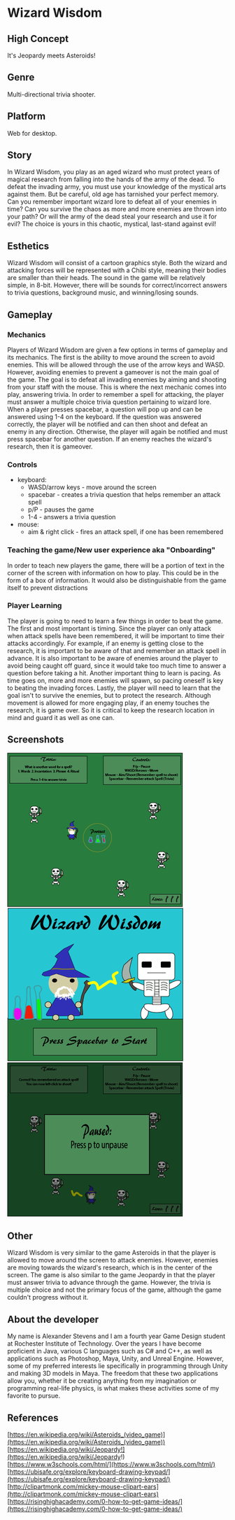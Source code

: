 # Wizard Wisdom

## High Concept
It's Jeopardy meets Asteroids!

## Genre
Multi-directional trivia shooter.

## Platform
Web for desktop.

## Story
In Wizard Wisdom, you play as an aged wizard who must protect years of magical research from falling into the hands of the army of the dead. To defeat the invading army, you must use your knowledge of the mystical arts against them. But be careful, old age has tarnished your perfect memory. Can you remember important wizard lore to defeat all of your enemies in time? Can you survive the chaos as more and more enemies are thrown into your path? Or will the army of the dead steal your research and use it for evil? The choice is yours in this chaotic, mystical, last-stand against evil!

## Esthetics
Wizard Wisdom will consist of a cartoon graphics style. Both the wizard and attacking forces will be represented with a Chibi style, meaning their bodies are smaller than their heads. The sound in the game will be relatively simple, in 8-bit. However, there will be sounds for correct/incorrect answers to trivia questions, background music, and winning/losing sounds.

## Gameplay
### Mechanics
Players of Wizard Wisdom are given a few options in terms of gameplay and its mechanics. The first is the ability to move around the screen to avoid enemies. This will be allowed through the use of the arrow keys and WASD. However, avoiding enemies to prevent a gameover is not the main goal of the game. The goal is to defeat all invading enemies by aiming and shooting from your staff with the mouse. This is where the next mechanic comes into play, answering trivia. In order to remember a spell for attacking, the player must answer a multiple choice trivia question pertaining to wizard lore. When a player presses spacebar, a question will pop up and can be answered using 1-4 on the keyboard. If the question was answered correctly, the player will be notified and can then shoot and defeat an enemy in any direction. Otherwise, the player will again be notified and must press spacebar for another question. If an enemy reaches the wizard's research, then it is gameover.

### Controls
- keyboard:
  - WASD/arrow keys - move around the screen
  - spacebar - creates a trivia question that helps remember an attack spell
  - p/P - pauses the game
  - 1-4 - answers a trivia question
 - mouse:
   - aim & right click - fires an attack spell, if one has been remembered
  
### Teaching the game/New user experience aka "Onboarding"
In order to teach new players the game, there will be a portion of text in the corner of the screen with information on how to play. This could be in the form of a box of information. It would also be distinguishable from the game itself to prevent distractions
 
### Player Learning
The player is going to need to learn a few things in order to beat the game. The first and most important is timing. Since the player can only attack when attack spells have been remembered, it will be important to time their attacks accordingly. For example, if an enemy is getting close to the research, it is important to be aware of that and remember an attack spell in advance. It is also important to be aware of enemies around the player to avoid being caught off guard, since it would take too much time to answer a question before taking a hit. Another important thing to learn is pacing. As time goes on, more and more enemies will spawn, so pacing oneself is key to beating the invading forces. Lastly, the player will need to learn that the goal isn't to survive the enemies, but to protect the research. Although movement is allowed for more engaging play, if an enemy touches the research, it is game over. So it is critical to keep the research location in mind and guard it as well as one can.

## Screenshots
![Game Screen](https://github.com/stevensalex29/IGME-230/blob/master/WizardWisdomPic1.png "Game Screen")
![Start Screen](https://github.com/stevensalex29/IGME-230/blob/master/WizardWisdomPic2.png "Start Screen")
![Pause Screen](https://github.com/stevensalex29/IGME-230/blob/master/WizardWisdomPic3.png "Pause Screen")

## Other
Wizard Wisdom is very similar to the game Asteroids in that the player is allowed to move around the screen to attack enemies. However, enemies are moving towards the wizard's research, which is in the center of the screen. The game is also similar to the game Jeopardy in that the player must answer trivia to advance through the game. However, the trivia is multiple choice and not the primary focus of the game, although the game couldn't progress without it.

## About the developer
My name is Alexander Stevens and I am a fourth year Game Design student at Rochester Institute of Technology. Over the years I have become proficient in Java, various C languages such as C# and C++, as well as applications such as Photoshop, Maya, Unity, and Unreal Engine. However, some of my preferred interests lie specifically in programming through Unity and making 3D models in Maya. The freedom that these two applications allow you, whether it be creating anything from my imagination or programming real-life physics, is what makes these activities some of my favorite to pursue.

## References
[https://en.wikipedia.org/wiki/Asteroids_(video_game)](https://en.wikipedia.org/wiki/Asteroids_(video_game))
[https://en.wikipedia.org/wiki/Jeopardy!](https://en.wikipedia.org/wiki/Jeopardy!)
[https://www.w3schools.com/html/](https://www.w3schools.com/html/)
[https://ubisafe.org/explore/keyboard-drawing-keypad/](https://ubisafe.org/explore/keyboard-drawing-keypad/)
[http://clipartmonk.com/mickey-mouse-clipart-ears](http://clipartmonk.com/mickey-mouse-clipart-ears)
[https://risinghighacademy.com/0-how-to-get-game-ideas/](https://risinghighacademy.com/0-how-to-get-game-ideas/)

